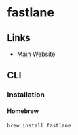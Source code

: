 # fastlane

## Links

- [Main Website](https://fastlane.tools/)

## CLI

### Installation

#### Homebrew

```sh
brew install fastlane
```

<!-- ### Environment

```sh
export PATH="$HOME/.fastlane/bin:$PATH"
``` -->
